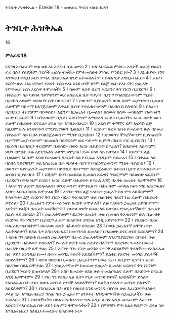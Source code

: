 ﻿
 ትንቢተ ሕዝቅኤል - Ezekiel 18 - መጽሐፍ ቅዱስ ብሉይ ኪዳን
# ትንቢተ ሕዝቅኤል
18
### ምዕራፍ 18
የእግዚአብሔርም ቃል ወደ እኔ እንዲህ ሲል መጣ።
2 ፤ ስለ እስራኤል ምድር። አባቶች ጨርቋ የወይን ፍሬ በሉ፥ የልጆችም ጥርሶች ጠረሱ ብላችሁ የምትመስሉት ምሳሌ ምንድር ነው?
3 ፤ እኔ ሕያው ነኝና እንግዲህ ወዲህ ይህን ምሳሌ በእስራኤል ዘንድ አትመስሉትም፥ ይላል ጌታ እግዚአብሔር።
4 ፤ እነሆ፥ ነፍሳት ሁሉ የእኔ ናቸው፤ የአባት ነፍስ የእኔ እንደ ሆነች ደግሞ የልጅ ነፍስ የእኔ ናት፤ ኃጢአት የምትሠራ ነፍስ እርስዋ ትሞታለች።
5 ፤ ሰውም ጻድቅ ቢሆን ፍርድንና ቅን ነገርን ቢያደርግ፥
6 ፤ በተራራም ላይ ባይበላ ዓይኞቹንም ወደ እስራኤል ቤት ጣዖታት ባያነሣ የባልንጀራውንም ሚስት ባያረክስ አደፍም ወዳለባት ሴት ባይቀርብ፤
7 ፤ ሰውንም ባያስጨንቅ ለባለ ዕዳም መያዣውን ቢመልስ ፈጽሞም ባይቀማ ከእንጀራውም ለተራበ ቢሰጥ የተራቈተውንም በልብስ ቢያለብስ፤
8 ፤ በአራጣ ባያበድር፥ ትርፎቻም ባይወስድ፥ እጁንም ከኃጢአት ቢመልስ፥ በሰውና በሰው መካከልም የእውነትን ፍርድ ቢፈርድ፤
9 ፤ በትእዛዜም ቢሄድ፥ እውነትንም ለማድረግ ፍርዴን ቢጠብቅ፥ እርሱ ጻድቅ ነው፥ ፈጽሞ በሕይወት ይኖራል፥ ይላል ጌታ እግዚአብሔር።
10 ፤ እርሱም ቀማኛና ደም አፍሳሽ ልጅ ከዚህም ሁሉ አንዳቸውን የሚያደርገውን ቢወልድ፥
11 ፤ እርሱም ጻድቅ አባቱ የሠራውን ሁሉ ባይሠራ በተራራም ላይ ቢበላ የባልንጀራውንም ሚስት ቢያረክስ፥
12 ፤ ድሀውንና ችግረኛውንም ቢያስጨንቅ ቢቀማም መያዣውንም ባይመልስ ዓይኖቹንም ወደ ጣዖታት ቢያነሣ ርኩስን ነገር ቢያደርግ፥
13 ፤ በአራጣ ቢያበድር፥ ትርፎቻም ቢወስድ፥ በውኑ እርሱ በሕይወት ይኖራልን? በሕይወት አይኖርም፤ ይህን ርኵሰት ሁሉ አድርጎአልና ፈጽሞ ይሞታል፤ ደሙ በላዩ ላይ ይሆናል።
14 ፤ እነሆም፥ ልጅ ቢወልድ፥ እርሱም አባቱ የሠራውን ኃጢአት አይቶ ቢፈራ እንዲህም ባይሠራ፥
15 ፤ በተራራ ላይ ባይበላ ዓይኖቹንም ወደ እስራኤል ቤት ጣዖታት ባያነሣ የባልንጀራውንም ሚስት ባያረክስ፥
16 ፤ ሰውንም ባያስጨንቅ መያዣውን ባይወስድ ባይቀማም ከእንጀራውም ለተራበ ቢሰጥ ለተራቈተውም ልብስን ቢያለብስ፥
17 ፤ እጁንም ድሀን ከመበደል ቢመልስ አራጣን ትርፎቻንም ባይወስድ ፍርዴንም ቢያደርግ በትእዛዜም ቢሄድ፥ እርሱ ፈጽሞ በሕይወት ይኖራል እንጂ በአባቱ ኃጢአት አይሞትም።
18 ፤ አባቱ ግን ፈጽሞ በድሎአልና፥ ወንድሙንም ቀምቶአልና፥ በሕዝቡም መካከል ክፉን ነገር አድርጎአልና እነሆ፥ እርሱ በበደሉ ይሞታል።
19 ፤ እናንተ ግን። ልጅ የአባቱን ኃጢአት ስለ ምን አይሸከምም? ትላላችሁ። ልጅ ፍርድንና ቅን ነገርን ባደረገ ትእዛዜንም ሁሉ በጠበቀና ባደረገ ጊዜ ፈጽሞ በሕይወት ይኖራል።
20 ፤ ኃጢአትን የምትሠራ ነፍስ እርስዋ ትሞታለች፤ ልጅ የአባቱን ኃጢአት አይሸከምም፥ አባትም የልጁን ኃጢአት አይሸከምም፤ የጻድቁ ጽድቅ በራሱ ላይ ይሆናል፥ የኃጢአተኛውም ኃጢአት በራሱ ላይ ይሆናል።
21 ፤ ኃጢአተኛውም ካደረጋት ኃጢአት ሁሉ ቢመለስ ትእዛዜንም ሁሉ ቢጠብቅ ፍርድንና ቅን ነገርንም ቢያደርግ ፈጽሞ በሕይወት ይኖራል እንጂ አይሞትም።
22 ፤ የበደለው በደል ሁሉ አይታሰብበትም፤ በሠራው ጽድቅ በሕይወት ይኖራል።
23 ፤ በውኑ ኃጢአተኛ ይሞት ዘንድ እፈቅዳለሁን? ይላል ጌታ እግዚአብሔር፤ ከመንገዱስ ይመለስና በሕይወት ይኖር ዘንድ አይደለምን?
24 ፤ ጻድቁ ግን ከጽድቁ ቢመለስ ኃጢአትንም ቢሠራ ኃጢአተኛውም እንደሚያደርገው ርኵሰት ሁሉ ቢያደርግ፥ በሕይወት ይኖራልን? የሠራት ጽድቅ ሁሉ አትታሰብለትም፤ ባደረገው ዓመፅና በሠራት ኃጢአት በዚያች ይሞታል።
25 ፤ እናንተ ግን። የጌታ መንገድ የቀናች አይደለችም ትላላችሁ። የእስራኤል ቤት ሆይ፥ እንግዲህ ስሙ፤ በውኑ መንገዴ የቀናች አይደለችምን? ይልቅስ የእናንተ መንገድ ያልቀናች አይደለችምን?
26 ፤ ጻድቁ ከጽድቁ ቢመለስ፥ ኃጢአትንም በሠራ ጊዜ፥ በዚያም ቢሞት፥ እርሱ ባደረገው በደል ይሞታል።
27 ፤ ኃጢአተኛውም ከሠራው ኃጢአት ቢመለስ ፍርድንና ቅን ነገርንም ቢያደርግ ነፍሱን ይጠብቃል።
28 ፤ አስቦ ከሠራው በደል ሁሉ ተመልሶአልና ፈጽሞ በሕይወት ይኖራል እንጂ አይሞትም።
29 ፤ ነገር ግን የእስራኤል ቤት። የጌታ መንገድ የቀናች አይደለችም ይላል። የእስራኤል ቤት ሆይ፥ በውኑ መንገዴ የቀናች አይደለችምን? ይልቅስ የእናንተ መንገድ ያልቀናች አይደለችምን?
30 ፤ የእስራኤል ቤት ሆይ፥ ስለዚህ እንደ መንገዱ በየሰዉ ሁሉ እፈርድባችኋለሁ፥ ይላል ጌታ እግዚአብሔር፤ ንስሐ ግቡ ኃጢአትም ዕንቅፋት እንዳይሆንባችሁ ከኃጢአታችሁ ሁሉ ተመለሱ።
31 ፤ የበደላችሁትን በደል ሁሉ ከእናንተ ጣሉ አዲስ ልብና አዲስ መንፈስም ለእናንተ አድርጉ፤ የእስራኤል ቤት ሆይ፥ ስለ ምን ትሞታላችሁ?
32 ፤ የምዋቹን ሞት አልፈቅድምና፥ ይላል ጌታ እግዚአብሔር፤ ስለዚህ ተመለሱና በሕይወት ኑሩ።
